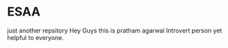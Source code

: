 # ESAA
just another repsitory
Hey Guys this is pratham agarwal
Introvert person yet helpful to everyone. 
